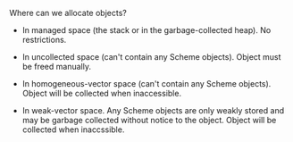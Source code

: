 Where can we allocate objects?

  * In managed space (the stack or in the garbage-collected heap). No restrictions.
    
  * In uncollected space (can't contain any Scheme objects).  Object must be freed manually.
  
  * In homogeneous-vector space (can't contain any Scheme objects).  Object will be collected when inaccessible.
  
  * In weak-vector space.  Any Scheme objects are only weakly stored and may be garbage collected without notice to the object.  Object will be collected when inaccssible.